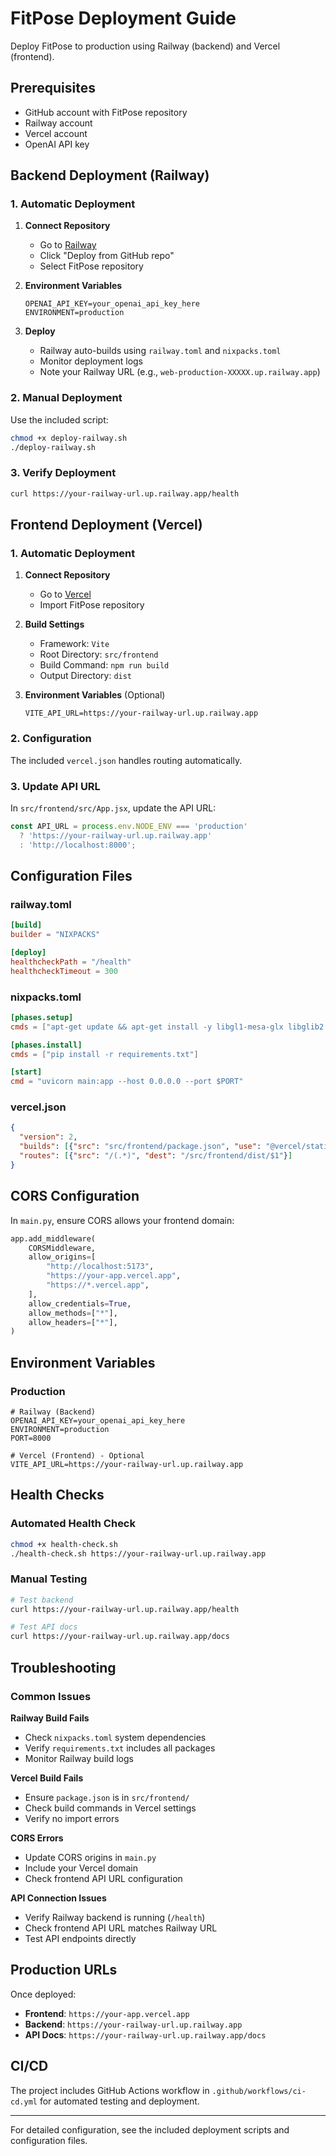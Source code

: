 # FitPose Deployment Guide

Deploy FitPose to production using Railway (backend) and Vercel (frontend).

## Prerequisites

- GitHub account with FitPose repository
- Railway account
- Vercel account  
- OpenAI API key

## Backend Deployment (Railway)

### 1. Automatic Deployment

1. **Connect Repository**
   - Go to [Railway](https://railway.app)
   - Click "Deploy from GitHub repo"
   - Select FitPose repository

2. **Environment Variables**
   ```env
   OPENAI_API_KEY=your_openai_api_key_here
   ENVIRONMENT=production
   ```

3. **Deploy**
   - Railway auto-builds using `railway.toml` and `nixpacks.toml`
   - Monitor deployment logs
   - Note your Railway URL (e.g., `web-production-XXXXX.up.railway.app`)

### 2. Manual Deployment

Use the included script:
```bash
chmod +x deploy-railway.sh
./deploy-railway.sh
```

### 3. Verify Deployment

```bash
curl https://your-railway-url.up.railway.app/health
```

## Frontend Deployment (Vercel)

### 1. Automatic Deployment

1. **Connect Repository**
   - Go to [Vercel](https://vercel.com)
   - Import FitPose repository

2. **Build Settings**
   - Framework: `Vite`
   - Root Directory: `src/frontend`
   - Build Command: `npm run build`
   - Output Directory: `dist`

3. **Environment Variables** (Optional)
   ```env
   VITE_API_URL=https://your-railway-url.up.railway.app
   ```

### 2. Configuration

The included `vercel.json` handles routing automatically.

### 3. Update API URL

In `src/frontend/src/App.jsx`, update the API URL:
```javascript
const API_URL = process.env.NODE_ENV === 'production' 
  ? 'https://your-railway-url.up.railway.app' 
  : 'http://localhost:8000';
```

## Configuration Files

### railway.toml
```toml
[build]
builder = "NIXPACKS"

[deploy]
healthcheckPath = "/health"
healthcheckTimeout = 300
```

### nixpacks.toml  
```toml
[phases.setup]
cmds = ["apt-get update && apt-get install -y libgl1-mesa-glx libglib2.0-0"]

[phases.install]
cmds = ["pip install -r requirements.txt"]

[start]
cmd = "uvicorn main:app --host 0.0.0.0 --port $PORT"
```

### vercel.json
```json
{
  "version": 2,
  "builds": [{"src": "src/frontend/package.json", "use": "@vercel/static-build"}],
  "routes": [{"src": "/(.*)", "dest": "/src/frontend/dist/$1"}]
}
```

## CORS Configuration

In `main.py`, ensure CORS allows your frontend domain:
```python
app.add_middleware(
    CORSMiddleware,
    allow_origins=[
        "http://localhost:5173",
        "https://your-app.vercel.app",
        "https://*.vercel.app",
    ],
    allow_credentials=True,
    allow_methods=["*"],
    allow_headers=["*"],
)
```

## Environment Variables

### Production
```env
# Railway (Backend)
OPENAI_API_KEY=your_openai_api_key_here
ENVIRONMENT=production
PORT=8000

# Vercel (Frontend) - Optional
VITE_API_URL=https://your-railway-url.up.railway.app
```

## Health Checks

### Automated Health Check
```bash
chmod +x health-check.sh
./health-check.sh https://your-railway-url.up.railway.app
```

### Manual Testing
```bash
# Test backend
curl https://your-railway-url.up.railway.app/health

# Test API docs
curl https://your-railway-url.up.railway.app/docs
```

## Troubleshooting

### Common Issues

**Railway Build Fails**
- Check `nixpacks.toml` system dependencies
- Verify `requirements.txt` includes all packages
- Monitor Railway build logs

**Vercel Build Fails**  
- Ensure `package.json` is in `src/frontend/`
- Check build commands in Vercel settings
- Verify no import errors

**CORS Errors**
- Update CORS origins in `main.py`
- Include your Vercel domain
- Check frontend API URL configuration

**API Connection Issues**
- Verify Railway backend is running (`/health`)
- Check frontend API URL matches Railway URL
- Test API endpoints directly

## Production URLs

Once deployed:
- **Frontend**: `https://your-app.vercel.app`  
- **Backend**: `https://your-railway-url.up.railway.app`
- **API Docs**: `https://your-railway-url.up.railway.app/docs`

## CI/CD

The project includes GitHub Actions workflow in `.github/workflows/ci-cd.yml` for automated testing and deployment.

---

For detailed configuration, see the included deployment scripts and configuration files.
